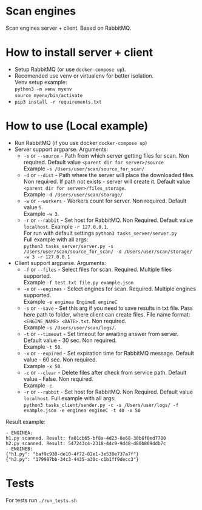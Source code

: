 
Scan engines
=====================

Scan engines server + client. Based on RabbitMQ. 

# How to install server + client

- Setup RabbitMQ (or use `docker-compose up`).
- Recomended use venv or virtualenv for better isolation.\
  Venv setup example: \
  `python3 -m venv myenv`\
  `source myenv/bin/activate`
- `pip3 install -r requirements.txt`

    
# How to use (Local example)

- Run RabbitMQ (if you use docker `docker-compose up`)
- Server support argparse. Arguments: 
   - `-s` or `--source` - Path from which server getting files for scan. Non required. Default value `<parent dir for server>/source` \
   Example `-s /Users/user/scan/source_for_scan/`
   - `-d` or `--dist` - Path where the server will place the downloaded files. Non required. If path not exists - server will create it. Default value `<parent dir for server>/files_storage`. \
   Example `-d /Users/user/scan/storage/`
   - `-w` or `--workers` - Workers count for server. Non required. Default value `5`. \
   Example `-w 3`. 
   - `-r` or `--rabbit` - Set host for RabbitMQ. Non Required. Default value `localhost`.
   Example `-r 127.0.0.1`. \
   For run with default settings `python3 tasks_server/server.py`\
   Full example with all args:\
   `python3 tasks_server/server.py -s /Users/user/scan/source_for_scan/ -d /Users/user/scan/storage/ -w 3 -r 127.0.0.1`
- Client support argparse. Arguments:
   - `-f` or `--files` - Select files for scan. Required. Multiple files supported.\
   Example `-f test.txt file.py example.json`
   - `-e` or `--engines` - Select engines for scan. Required. Multiple engines supported. \
   Example `-e enginea EngineB engineC`
   - `-s` or `--save` - Set this arg if you need to save results in txt file. Pass here path to folder, where client can create files. File name format: `<ENGINE_NAME> <DATE>.txt`. Non required. \
   Example `-s /Users/user/scan/logs/`. 
   - `-t` or `--timeout` - Set timeout for awaiting answer from server. Default value - 30 sec. Non required. \
   Example `-t 50`.
   - `-x` or `--expired` - Set expiration time for RabbitMQ message. Default value - 60 sec. Non required. \
   Example `-x 50`.
   - `-c` or `--clear` - Delete files after check from service path. Default value - False. Non required. \
   Example `-c`.
   - `-r` or `--rabbit` - Set host for RabbitMQ. Non Required. Default value `localhost`.
   Full example with all args:\
   `python3 tasks_client/sender.py -c -s /Users/user/logs/ -f example.json -e enginea engineC -t 40 -x 50`

Result example:
```
- ENGINEA:
h1.py scanned. Result: fa01cb65-bf8a-4d23-8e68-30b8f0ed7700
h2.py scanned. Result: 547243c4-2318-44c9-9d48-d80b809ddb7c
- ENGINEB:
{"h1.py": "baf9c930-de10-4f72-82e1-3e530e737a7f"}
{"h2.py": "179987bb-34c3-4435-a30c-c1b1ff9decc3"}
```
# Tests
For tests run `./run_tests.sh`
 
